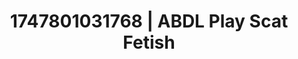 ---
categories:
- Curvy goddess
- Close contact
- Erotic dream roleplay
- Real couple content
- Lover's breath
image: /assets/images/1747801031768.jpg
layout: post
seo:
  description: Featured content with sensual ABDL Play, Scat Fetish. HD images available.
  keywords: ABDL Play, Scat Fetish
  og_image: /assets/images/1747801031768.jpg
  schema_type: VisualArtwork
tags:
- ABDL Play
- '#1747801031768'
- Scat Fetish
title: 1747801031768 | ABDL Play Scat Fetish
---